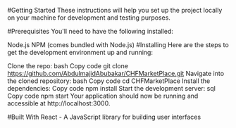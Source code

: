 #Getting Started
These instructions will help you set up the project locally on your machine for development and testing purposes.

#Prerequisites
You'll need to have the following installed:

Node.js
NPM (comes bundled with Node.js)
#Installing
Here are the steps to get the development environment up and running:

Clone the repo:
bash
Copy code
git clone https://github.com/AbdulmajidAbubakar/CHFMarketPlace.git
Navigate into the cloned repository:
bash
Copy code
cd CHFMarketPlace
Install the dependencies:
Copy code
npm install
Start the development server:
sql
Copy code
npm start
Your application should now be running and accessible at http://localhost:3000.

#Built With
React - A JavaScript library for building user interfaces
